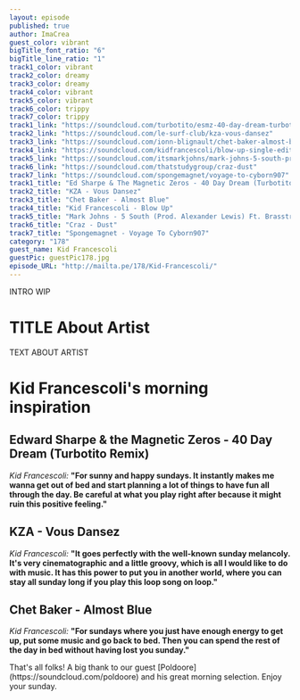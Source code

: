 ```yaml
---
layout: episode
published: true
author: ImaCrea
guest_color: vibrant
bigTitle_font_ratio: "6"
bigTitle_line_ratio: "1"
track1_color: vibrant
track2_color: dreamy
track3_color: dreamy
track4_color: vibrant
track5_color: vibrant
track6_color: trippy
track7_color: trippy
track1_link: "https://soundcloud.com/turbotito/esmz-40-day-dream-turbotito-remix"
track2_link: "https://soundcloud.com/le-surf-club/kza-vous-dansez"
track3_link: "https://soundcloud.com/ionn-blignault/chet-baker-almost-blue"
track4_link: "https://soundcloud.com/kidfrancescoli/blow-up-single-edit"
track5_link: "https://soundcloud.com/itsmarkjohns/mark-johns-5-south-prod-alexander-lewis-ft-brasstracks-1"
track6_link: "https://soundcloud.com/thatstudygroup/craz-dust"
track7_link: "https://soundcloud.com/spongemagnet/voyage-to-cyborn907"
track1_title: "Ed Sharpe & The Magnetic Zeros - 40 Day Dream (Turbotito Rmx)"
track2_title: "KZA - Vous Dansez"
track3_title: "Chet Baker - Almost Blue"
track4_title: "Kid Francescoli - Blow Up"
track5_title: "Mark Johns - 5 South (Prod. Alexander Lewis) Ft. Brasstracks"
track6_title: "Craz - Dust"
track7_title: "Spongemagnet - Voyage To Cyborn907"
category: "178"
guest_name: Kid Francescoli
guestPic: guestPic178.jpg
episode_URL: "http://mailta.pe/178/Kid-Francescoli/"
---
```


<p id="introduction">INTRO WIP</p>

# TITLE About Artist

TEXT ABOUT ARTIST


# Kid Francescoli's morning inspiration

## Edward Sharpe & the Magnetic Zeros - 40 Day Dream (Turbotito Remix)
_Kid Francescoli:_ **"**For sunny and happy sundays. It instantly makes me wanna get out of bed and start planning a lot of things to have fun all through the day.
Be careful at what you play right after because it might ruin this positive feeling.**"**

## KZA - Vous Dansez
_Kid Francescoli:_ **"**It goes perfectly with the well-known sunday melancoly.
It's very cinematographic and a little groovy, which is all I would like to do with music.
It has this power to put you in another world, where you can stay all sunday long if you play this loop song on loop.**"**

## Chet Baker - Almost Blue
_Kid Francescoli:_ **"**For sundays where you just have enough energy to get up, put some music and go back to bed.
Then you can spend the rest of the day in bed without having lost you sunday.**"**

<p id="outroduction">That's all folks! A big thank to our guest [Poldoore](https://soundcloud.com/poldoore) and his great morning selection.
Enjoy your sunday.
</p>